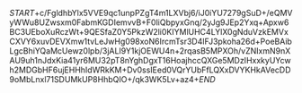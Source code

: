 $START$+c/FgldhbYlx5VVE9qc1unpPZgT4m1LXVbj6/iJ0iYU7279gSuD+/eQMVyWWu8UZwsxm0FabmKGDIemvvB+F0liQbpyxGnq/2yJg9JEp2Yxq+Apxw6BC3UEboXuRczWt+9QESfaZ0Y5PkzW2li0KIYMlUHC4LYlX0gNduVzkEMVxCXVY6xuvDEVXmw1tvLeJwHg098xoN6IrcmTsr3D4lFJ3pkoha26d+PoeBAibLgcBhiYQaMcUewz0lpb/3jALI9Y1kjOEWU4n+2rqasB5MPXOh/vZNIxmN9nXAU9uh1nJdxKia41yr6MU32pT8nYghDgxT16HoajhccQXGe5MDzIHxxkyUYcwh2MDGbHF6ujEHHhIdWRkKM+Dv0ssIEed0VQrYUbFfLQXxDVYKHkAVecDD9oMbLnxl71SDUMkUP8HhbQIO+/qk3WK5Lv+az4+$END$